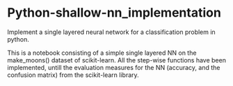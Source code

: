 # Python-shallow-nn_implementation
Implement a single layered neural network for a classification problem in python.

This is a notebook consisting of a simple single layered NN on the make_moons() dataset of scikit-learn. All the step-wise functions have been implemented, untill the evaluation measures for the NN (accuracy, and the confusion matrix) from the scikit-learn library. 
